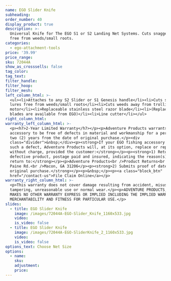 ```yaml
---
name: EGO Slider Knife
subheading:
order_number: 40
display_product: true
description: >-
  Universal Knife for The EGO S1 or S2 Landing Net Systems. Cuts snagged lures
  free from weeds/small roots.
categories:
  - ego-attachment-tools
price: '39.99'
price_range:
sku: 72044A
show_as_crosssells: false
tag_color:
tag_text:
filter_handle:
filter_hoop:
filter_mesh:
left_column_html: >-
  <ul><li>Attaches to any S2 Slider or S1 Genesis handle</li><li>Cuts snagged
  lures free from weeds/small roots</li><li>Cuts weeds away from trolling
  motor</li><li>Replaceable stainless steel razor blade</li><li>(Replacement
  blades are available from EGO)</li><li>Line cutter</li></ul>
right_column_html:
warranty_left_column_html: >-
  <p><h7>2-Year Limited Warranty</h7></p><p>Adventure Products warrants your EGO
  accessory to be free of defects in material and workmanship for a period of
  two (2) years from the date of original purchase.</p><div
  class="divider">&nbsp;</div><p><strong>If your EGO fishing accessory exhibits
  such a defect, Adventure Products will, at its option, replace or repair it
  without charge, provided the customer:</strong></p><p><strong>1) Returns the
  defective product, postage paid and insured, indicating the reason(s) for the
  return to:</strong></p><p>Adventure Products<br />Product Returns<br />889 Guy
  Paine Rd.<br />Macon, GA 31206</p><p><strong>2) Submits proof of date of
  original purchase.</strong></p><p>&nbsp;</p><p><a class="block_btn"
  href="/contact-us">File Claim Online</a></p>
warranty_right_column_html: >-
  <p>This warranty does not cover damage resulting from accident, misuse, abuse,
  tampering, unreasonable use or normal wear.</p><p>ADVENTURE PRODUCTS, INC.
  MAKES NO OTHER WARRANTY EXPRESS OR IMPLIED INCLUDING THE IMPLIED WARRANTIES OF
  MERCHANTABILITY AND FITNESS FOR PARTICULAR USE.</p>
slides:
  - title: EGO Slider Knife
    image: /images/72044A-EGO-Slider_Knife_1160x533.jpg
    video:
    is_video: false
  - title: EGO Slider Knife
    image: /images/72044A-EGO-SliderKnife_2_1160x533.jpg
    video:
    is_video: false
options_text: Choose Net Size
options:
  - name:
    sku:
    adjustment:
    price:
---
```


